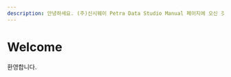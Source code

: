 ```yaml
---
description: 안녕하세요. (주)신시웨이 Petra Data Studio Manual 페이지에 오신 것을 환영합니다.
---
```


# Welcome

 환영합니다. 



